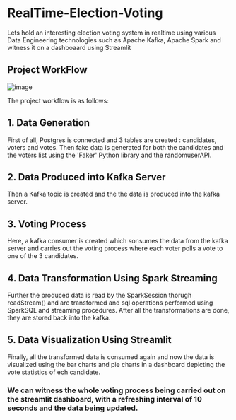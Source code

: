 # RealTime-Election-Voting
Lets hold an interesting election voting system in realtime using various Data Engineering technologies such as Apache Kafka, Apache Spark and witness it on a dashboaard using Streamlit

## Project WorkFlow 
![image](https://github.com/Anannya-M/RealTime-Election-Voting/assets/85965261/90f0dd2e-6ac1-4166-a19b-35e77eefcdcd)

The project workflow is as follows:
## 1. Data Generation
   First of all, Postgres is connected and 3 tables are created : candidates, voters and votes. Then fake data is generated for both the candidates and the voters list using    the 'Faker' Python library and the randomuserAPI.
      
## 2. Data Produced into Kafka Server
   Then a Kafka topic is created and the the data is produced into the kafka server.

## 3. Voting Process
   Here, a kafka consumer is created which sonsumes the data from the kafka server and carries out the voting process where each voter polls a vote to one of the 3        candidates.

## 4. Data Transformation Using  Spark Streaming
   Further the produced data is read by the SparkSession thorugh readStream() and are transformed and sql operations performed using SparkSQL and streaming procedures.
   After all the transformations are done, they are stored back into the kafka.

## 5. Data Visualization Using Streamlit
   Finally, all the transformed data is consumed again and now the data is visualized using the bar charts and pie charts in a dashboard depicting the vote statistics of ech candidate.

### We can witness the whole voting process being carried out on the streamlit dashboard, with a refreshing interval of 10 seconds and the data being updated. 

